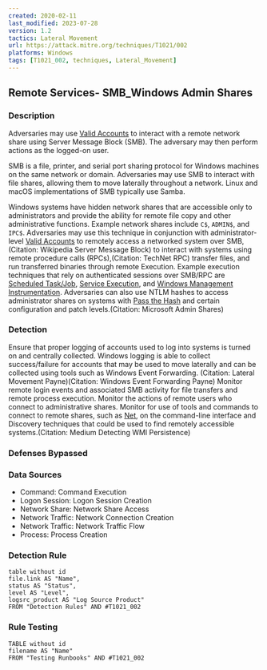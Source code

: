```yaml
---
created: 2020-02-11
last_modified: 2023-07-28
version: 1.2
tactics: Lateral Movement
url: https://attack.mitre.org/techniques/T1021/002
platforms: Windows
tags: [T1021_002, techniques, Lateral_Movement]
---
```


## Remote Services- SMB_Windows Admin Shares

### Description

Adversaries may use [Valid Accounts](https://attack.mitre.org/techniques/T1078) to interact with a remote network share using Server Message Block (SMB). The adversary may then perform actions as the logged-on user.

SMB is a file, printer, and serial port sharing protocol for Windows machines on the same network or domain. Adversaries may use SMB to interact with file shares, allowing them to move laterally throughout a network. Linux and macOS implementations of SMB typically use Samba.

Windows systems have hidden network shares that are accessible only to administrators and provide the ability for remote file copy and other administrative functions. Example network shares include `C$`, `ADMIN$`, and `IPC$`. Adversaries may use this technique in conjunction with administrator-level [Valid Accounts](https://attack.mitre.org/techniques/T1078) to remotely access a networked system over SMB,(Citation: Wikipedia Server Message Block) to interact with systems using remote procedure calls (RPCs),(Citation: TechNet RPC) transfer files, and run transferred binaries through remote Execution. Example execution techniques that rely on authenticated sessions over SMB/RPC are [Scheduled Task/Job](https://attack.mitre.org/techniques/T1053), [Service Execution](https://attack.mitre.org/techniques/T1569/002), and [Windows Management Instrumentation](https://attack.mitre.org/techniques/T1047). Adversaries can also use NTLM hashes to access administrator shares on systems with [Pass the Hash](https://attack.mitre.org/techniques/T1550/002) and certain configuration and patch levels.(Citation: Microsoft Admin Shares)

### Detection

Ensure that proper logging of accounts used to log into systems is turned on and centrally collected. Windows logging is able to collect success/failure for accounts that may be used to move laterally and can be collected using tools such as Windows Event Forwarding. (Citation: Lateral Movement Payne)(Citation: Windows Event Forwarding Payne) Monitor remote login events and associated SMB activity for file transfers and remote process execution. Monitor the actions of remote users who connect to administrative shares. Monitor for use of tools and commands to connect to remote shares, such as [Net](https://attack.mitre.org/software/S0039), on the command-line interface and Discovery techniques that could be used to find remotely accessible systems.(Citation: Medium Detecting WMI Persistence)

### Defenses Bypassed



### Data Sources

  - Command: Command Execution
  -  Logon Session: Logon Session Creation
  -  Network Share: Network Share Access
  -  Network Traffic: Network Connection Creation
  -  Network Traffic: Network Traffic Flow
  -  Process: Process Creation
### Detection Rule

```dataview
table without id
file.link AS "Name",
status AS "Status",
level AS "Level",
logsrc_product AS "Log Source Product"
FROM "Detection Rules" AND #T1021_002
```

### Rule Testing

```dataview
TABLE without id
filename AS "Name"
FROM "Testing Runbooks" AND #T1021_002
```
